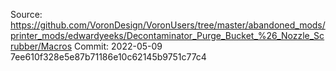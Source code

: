 Source: https://github.com/VoronDesign/VoronUsers/tree/master/abandoned_mods/printer_mods/edwardyeeks/Decontaminator_Purge_Bucket_%26_Nozzle_Scrubber/Macros
Commit: 2022-05-09 7ee610f328e5e87b71186e10c62145b9751c77c4
